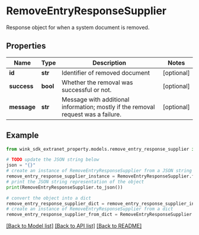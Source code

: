 # RemoveEntryResponseSupplier

Response object for when a system document is removed.

## Properties

Name | Type | Description | Notes
------------ | ------------- | ------------- | -------------
**id** | **str** | Identifier of removed document | [optional] 
**success** | **bool** | Whether the removal was successful or not. | [optional] 
**message** | **str** | Message with additional information; mostly if the removal request was a failure. | [optional] 

## Example

```python
from wink_sdk_extranet_property.models.remove_entry_response_supplier import RemoveEntryResponseSupplier

# TODO update the JSON string below
json = "{}"
# create an instance of RemoveEntryResponseSupplier from a JSON string
remove_entry_response_supplier_instance = RemoveEntryResponseSupplier.from_json(json)
# print the JSON string representation of the object
print(RemoveEntryResponseSupplier.to_json())

# convert the object into a dict
remove_entry_response_supplier_dict = remove_entry_response_supplier_instance.to_dict()
# create an instance of RemoveEntryResponseSupplier from a dict
remove_entry_response_supplier_from_dict = RemoveEntryResponseSupplier.from_dict(remove_entry_response_supplier_dict)
```
[[Back to Model list]](../README.md#documentation-for-models) [[Back to API list]](../README.md#documentation-for-api-endpoints) [[Back to README]](../README.md)


